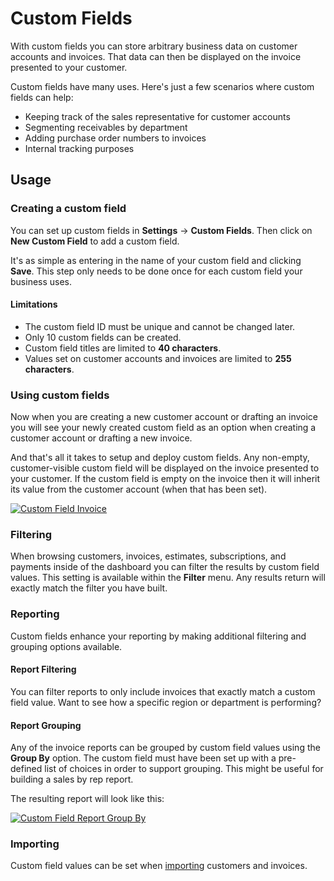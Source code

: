 # Custom Fields

With custom fields you can store arbitrary business data on customer accounts and invoices. That data can then be displayed on the invoice presented to your customer.

Custom fields have many uses. Here's just a few scenarios where custom fields can help:

- Keeping track of the sales representative for customer accounts
- Segmenting receivables by department
- Adding purchase order numbers to invoices
- Internal tracking purposes

## Usage

### Creating a custom field

You can set up custom fields in **Settings** &rarr; **Custom Fields**. Then click on **New Custom Field** to add a custom field.

It's as simple as entering in the name of your custom field and clicking **Save**. This step only needs to be done once for each custom field your business uses.

#### Limitations

- The custom field ID must be unique and cannot be changed later.
- Only 10 custom fields can be created.
- Custom field titles are limited to **40 characters**.
- Values set on customer accounts and invoices are limited to **255 characters**.

### Using custom fields

Now when you are creating a new customer account or drafting an invoice you will see your newly created custom field as an option when creating a customer account or drafting a new invoice.

And that's all it takes to setup and deploy custom fields. Any non-empty, customer-visible custom field will be displayed on the invoice presented to your customer. If the custom field is empty on the invoice then it will inherit its value from the customer account (when that has been set).

[![Custom Field Invoice](/docs/img/custom-field-invoice.png)](/docs/img/custom-field-invoice.png)

### Filtering

When browsing customers, invoices, estimates, subscriptions, and payments inside of the dashboard you can filter the results by custom field values. This setting is available within the **Filter** menu. Any results return will exactly match the filter you have built.

### Reporting

Custom fields enhance your reporting by making additional filtering and grouping options available.

#### Report Filtering

You can filter reports to only include invoices that exactly match a custom field value. Want to see how a specific region or department is performing?

#### Report Grouping

Any of the invoice reports can be grouped by custom field values using the **Group By** option. The custom field must have been set up with a pre-defined list of choices in order to support grouping. This might be useful for building a sales by rep report.

The resulting report will look like this:

[![Custom Field Report Group By](/docs/img/custom-field-grouped-report-sales.png)](/docs/img/custom-field-grouped-report-sales.png)

### Importing

Custom field values can be set when [importing](/resources/docs/guides/importing-data) customers and invoices.